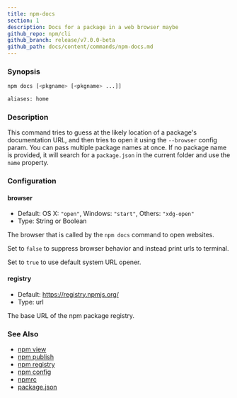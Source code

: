 ```yaml
---
title: npm-docs
section: 1
description: Docs for a package in a web browser maybe
github_repo: npm/cli
github_branch: release/v7.0.0-beta
github_path: docs/content/commands/npm-docs.md
---
```


### Synopsis

```bash
npm docs [<pkgname> [<pkgname> ...]]

aliases: home
```

### Description

This command tries to guess at the likely location of a package's
documentation URL, and then tries to open it using the `--browser`
config param. You can pass multiple package names at once. If no
package name is provided, it will search for a `package.json` in
the current folder and use the `name` property.

### Configuration

#### browser

* Default: OS X: `"open"`, Windows: `"start"`, Others: `"xdg-open"`
* Type: String or Boolean

The browser that is called by the `npm docs` command to open websites.

Set to `false` to suppress browser behavior and instead print urls to
terminal.

Set to `true` to use default system URL opener.

#### registry

* Default: https://registry.npmjs.org/
* Type: url

The base URL of the npm package registry.


### See Also

* [npm view](/cli/v7/commands/npm-view)
* [npm publish](/cli/v7/commands/npm-publish)
* [npm registry](/cli/v7/using-npm/registry)
* [npm config](/cli/v7/commands/npm-config)
* [npmrc](/cli/v7/configuring-npm/npmrc)
* [package.json](/cli/v7/configuring-npm/package-json)
